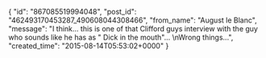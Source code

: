  {
   "id": "867085519994048",
   "post_id": "462493170453287_490608044308466",
   "from_name": "August le Blanc",
   "message": "I think... this is one of that Clifford guys interview with the guy who sounds  like he has as \" Dick in the mouth\"... \nWrong things...",
   "created_time": "2015-08-14T05:53:02+0000"
 }

